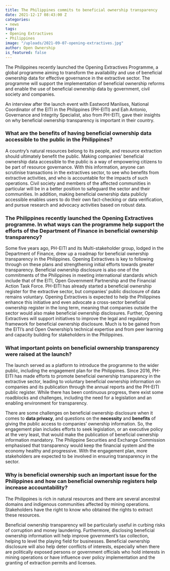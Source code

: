 ```yaml
---
title: The Philippines commits to beneficial ownership transparency
date: 2021-12-17 08:43:00 Z
categories:
- news
tags:
- Opening Extractives
- Philippines
image: "/uploads/2021-09-07-opening-extractives.jpg"
author: Open Ownership
is_featured: false
---
```


The Philippines recently launched the Opening Extractives Programme, a global programme aiming to transform the availability and use of beneficial ownership data for effective governance in the extractive sector. The programme will support the implementation of beneficial ownership reforms and enable the use of beneficial ownership data by government, civil society and companies.

An interview after the launch event with Eastword Manlises, National Coordinator of the EITI in the Philippines (PH-EITI) and Eah Antonio, Governance and Integrity Specialist, also from PH-EITI, gave their insights on why beneficial ownership transparency is important in their country.

### What are the benefits of having beneficial ownership data accessible to the public in the Philippines?

A country’s natural resources belong to its people, and resource extraction should ultimately benefit the public. Making companies' beneficial ownership data accessible to the public is a way of empowering citizens to be part of resource governance. With this information, anyone can scrutinise transactions in the extractives sector, to see who benefits from extractive activities, and who is accountable for the impacts of such operations. Civil society and members of the affected communities in particular will be in a better position to safeguard the sector and their communities. In addition, making beneficial ownership data publicly accessible enables users to do their own fact-checking or data verification, and pursue research and advocacy activities based on robust data.

### The Philippines recently launched the Opening Extractives programme. In what ways can the programme help support the efforts of the Department of Finance in beneficial ownership transparency?

Some five years ago, PH-EITI and its Multi-stakeholder group, lodged in the Department of Finance, drew up a roadmap for beneficial ownership transparency in the Philippines. Opening Extractives is key to following through on these plans and strengthening initial efforts towards greater transparency. Beneficial ownership disclosure is also one of the commitments of the Philippines in meeting international standards which include that of the EITI, Open Government Partnership and the Financial Action Task Force. PH-EITI has already started a beneficial ownership register for the extractive sector, but companies’ public disclosure of data remains voluntary. Opening Extractives is expected to help the Philippines enhance this initiative and even advocate a cross-sector beneficial ownership register in the long term, meaning that companies outside the sector would also make beneficial ownership disclosures. Further, Opening Extractives will support initiatives to improve the legal and regulatory framework for beneficial ownership disclosure. Much is to be gained from the EITI’s and Open Ownership’s technical expertise and from peer learning and capacity building for stakeholders in the Philippines.

### What important points on beneficial ownership transparency were raised at the launch?

The launch served as a platform to introduce the programme to the wider public, including the engagement plan for the Philippines. Since 2016, PH-EITI has made efforts to promote beneficial ownership transparency in the extractive sector, leading to voluntary beneficial ownership information on companies and its publication through the annual reports and the PH-EITI public register. While there has been continuous progress, there exist some roadblocks and challenges, including the need for a legislation and an enabling environment for transparency.

There are some challenges on beneficial ownership disclosure when it comes to **data privacy**, and questions on the **necessity** and **benefits** of giving the public access to companies’ ownership information. So, the engagement plan includes efforts to seek legislation, or an executive policy at the very least, that would make the publication of beneficial ownership information mandatory. The Philippine Securities and Exchange Commission emphasised that transparency would keep the financial system and the economy healthy and progressive. With the engagement plan, more stakeholders are expected to be involved in ensuring transparency in the sector.

### Why is beneficial ownership such an important issue for the Philippines and how can beneficial ownership registers help increase accountability?

The Philippines is rich in natural resources and there are several ancestral domains and indigenous communities affected by mining operations. Stakeholders have the right to know who obtained the rights to extract these resources.

Beneficial ownership transparency will be particularly useful in curbing risks of corruption and money laundering. Furthermore, disclosing beneficial ownership information will help improve government’s tax collection, helping to level the playing field for businesses. Beneficial ownership disclosure will also help deter conflicts of interests, especially when there are politically exposed persons or government officials who hold interests in mining operations or have influence over policy implementation and the granting of extraction permits and licenses.